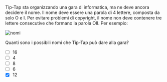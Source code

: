 Tip-Tap sta organizzando una gara di informatica, ma ne deve ancora decidere il nome.
Il nome deve essere una parola di $4$ lettere, composta da solo $\textsf{O}$ e $\textsf{I}$.
Per evitare problemi di copyright, il nome non deve contenere tre lettere consecutive che formano la parola $\textsf{OII}$.
Per esempio:

![nomi](fig.asy)

Quanti sono i possibili nomi che Tip-Tap può dare alla gara?

- [ ] $16$
- [ ] $4$
- [ ] $8$
- [ ] $6$
- [x] $12$
